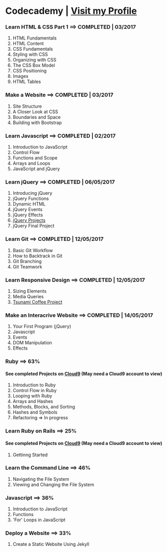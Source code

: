 # Codecademy | [Visit my Profile](https://www.codecademy.com/sebam2k4)

### Learn HTML & CSS Part 1 ==> COMPLETED | 03/2017
1. HTML Fundamentals
2. HTML Content
3. CSS Fundamentals
4. Styling with CSS
5. Organizing with CSS
6. The CSS Box Model
7. CSS Positioning
8. Images
9. HTML Tables


### Make a Website ==> COMPLETED | 03/2017
1. Site Structure
2. A Closer Look at CSS
3. Boundaries and Space
4. Building with Bootstrap


### Learn Javascript ==> COMPLETED | 02/2017
1. Introduction to JavaScript
2. Control Flow
3. Functions and Scope
4. Arrays and Loops
5. JavaScript and jQuery


### Learn jQuery ==> COMPLETED | 06/05/2017
1. Introducing jQuery
2. jQuery Functions
3. Dynamic HTML
4. jQuery Events
5. jQuery Effects
6. [jQuery Projects](/Codecademy/jQuery-Projects/ "jQuery Projects repository")
7. jQuery Final Project


### Learn Git ==> COMPLETED | 12/05/2017
1. Basic Git Workflow
2. How to Backtrack in Git
3. Git Branching
4. Git Teamwork


### Learn Responsive Design ==> COMPLETED | 12/05/2017
1. Sizing Elements
2. Media Queries
3. [Tsunami Coffee Project](/Codecademy/Responsive-Design-Projects/ "Tsunami Coffee Project repository")


### Make an Interacrive Website ==> COMPLETED | 14/05/2017
1. Your First Program (jQuery)
2. Javascript
3. Events
4. DOM Manipulation
5. Effects


### Ruby ==> 63%
#### See completed Projects on [Cloud9](https://ide.c9.io/sebam2k4/codecademy-ruby-practice) (May need a Cloud9 account to view)
1. Introduction to Ruby
2. Control Flow in Ruby
3. Looping with Ruby
4. Arrays and Hashes
5. Methods, Blocks, and Sorting
6. Hashes and Symbols
7. Refactoring => In progress


### Learn Ruby on Rails ==> 25%
#### See completed Projects on [Cloud9](https://ide.c9.io/sebam2k4/codecademy-ruby-practice) (May need a Cloud9 account to view)
1. Gettinng Started


### Learn the Command Line ==> 46%
1. Navigating the File System
2. Viewing and Changing the File System


### Javascript ==> 36%
1. Introduction to JavaScript
2. Functions
3. 'For' Loops in JavaScript


### Deploy a Website ==> 33%
1. Create a Static Website Using Jekyll
